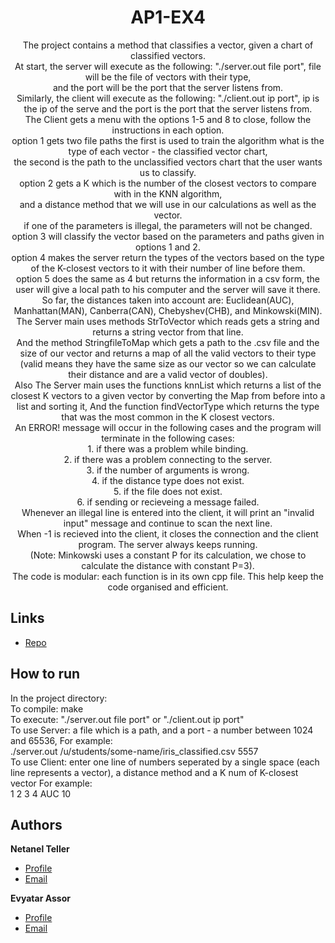 <h1 align="center">AP1-EX4</h1>

<p align="center">The project contains a method that classifies a vector, given a chart of classified vectors. <br/>
At start, the server will execute as the following: "./server.out file port", file will be the file of vectors with their type, <br/>
and the port will be the port that the server listens from. <br/>
Similarly, the client will execute as the following: "./client.out ip port", ip is the ip of the serve and the port is the port that the server listens from. <br/>
The Client gets a menu with the options 1-5 and 8 to close, follow the instructions in each option. <br/>
option 1 gets two file paths the first is used to train the algorithm what is the type of each vector - the classified vector chart, <br/>
the second is the path to the unclassified vectors chart that the user wants us to classify. <br/>
option 2 gets a K which is the number of the closest vectors to compare with in the KNN algorithm, <br/>
and a distance method that we will use in our calculations as well as the vector.<br/>
if one of the parameters is illegal, the parameters will not be changed. <br/>
option 3 will classify the vector based on the parameters and paths given in options 1 and 2. <br/>
option 4 makes the server return the types of the vectors based on the type of the K-closest vectors to it with their number of line before them. <br/>
option 5 does the same as 4 but returns the information in a csv form, the user will give a local path to his computer and the server will save it there. <br/>
So far, the distances taken into account are: Euclidean(AUC), Manhattan(MAN), Canberra(CAN), Chebyshev(CHB), and Minkowski(MIN).<br/>
The Server main uses methods StrToVector which reads gets a string and returns a string vector from that line. <br/>
And the method StringfileToMap which gets a path to the .csv file and the size of our vector and returns a map of all the valid vectors to their type (valid means they have the same size as our vector so we can calculate their distance and are a valid vector of doubles). <br/>
Also The Server main uses the functions knnList which returns a list of the closest K vectors to a given vector by converting the Map from before into a list and sorting it, And the function findVectorType which returns the type that was the most common in the K closest vectors. <br/>
An ERROR! message will occur in the following cases and the program will terminate in the following cases: <br/> 
1. if there was a problem while binding. <br/>
2. if there was a problem connecting to the server. <br/>
3. if the number of arguments is wrong. <br/>
4. if the distance type does not exist. <br/>
5. if the file does not exist. <br/>
6. if sending or recieveing a message failed. <br/>
Whenever an illegal line is entered into the client, it will print an "invalid input" message and continue to scan the next line. <br/>
When -1 is recieved into the client, it closes the connection and the client program. The server always keeps running.<br/>
(Note: Minkowski uses a constant P for its calculation, we chose to calculate the distance with constant P=3). <br/>
The code is modular: each function is in its own cpp file. This help keep the code organised and efficient. </p>

## Links

- [Repo](https://github.com/netnnn/AP1-Ex4 "AP1-Ex4 Repo")

## How to run

In the project directory: <br/>
To compile: make <br/>
To execute: "./server.out file port" or "./client.out ip port" <br/>
To use Server: a file which is a path, and a port - a number between 1024 and 65536, For example: <br/>
./server.out /u/students/some-name/iris_classified.csv 5557 <br/>
To use Client: enter one line of numbers seperated by a single space (each line represents a vector), a distance method and a K num of K-closest vector For example: <br/>
1 2 3 4 AUC 10 <br/>

## Authors

**Netanel Teller**

- [Profile](https://github.com/netnnn)
- [Email](netanel7227@gmail.com)

**Evyatar Assor**

- [Profile](https://github.com/Eviassor789)
- [Email](eviassor@gmail.com)

